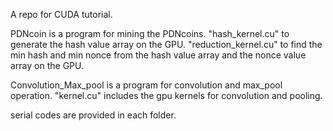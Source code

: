 A repo for CUDA tutorial.

PDNcoin is a program for mining the PDNcoins.
"hash_kernel.cu" to generate the hash value array on the GPU. 
"reduction_kernel.cu" to find the min hash and min nonce from the hash value array and the nonce value array on the GPU.

Convolution_Max_pool is a program for convolution and max_pool operation.
"kernel.cu" includes the gpu kernels for convolution and pooling.

serial codes are provided in each folder.

